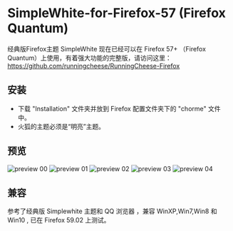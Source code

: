 # SimpleWhite-for-Firefox-57 (Firefox Quantum)

经典版Firefox主题 SimpleWhite 现在已经可以在 Firefox 57+ （Firefox Quantum）上使用，有着强大功能的完整版，请访问这里：https://github.com/runningcheese/RunningCheese-Firefox

## 安装
* 下载 "Installation" 文件夹并放到 Firefox 配置文件夹下的 "chorme" 文件中。
* 火狐的主题必须是“明亮”主题。

## 预览
![preview 00](https://raw.githubusercontent.com/runningcheese/SimpleWhite-for-Firefox57/master/Preview/0.png)
![preview 01](https://raw.githubusercontent.com/runningcheese/SimpleWhite-for-Firefox57/master/Preview/1.png)
![preview 02](https://raw.githubusercontent.com/runningcheese/SimpleWhite-for-Firefox57/master/Preview/2.png)
![preview 03](https://raw.githubusercontent.com/runningcheese/SimpleWhite-for-Firefox57/master/Preview/3.png)
![preview 04](https://raw.githubusercontent.com/runningcheese/SimpleWhite-for-Firefox57/master/Preview/4.png)

## 兼容 
参考了经典版 Simplewhite 主题和 QQ 浏览器 ，兼容 WinXP,Win7,Win8 和 Win10 , 已在 Firefox 59.02 上测试。


